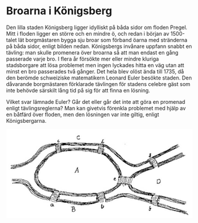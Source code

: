# Broarna i Königsberg
Den lilla staden Königsberg ligger idylliskt på båda sidor om floden Pregel. Mitt i floden ligger en större och en mindre ö, och redan i början av 1500-talet lät borgmästaren bygga sju broar som förband öarna med stränderna på båda sidor, enligt bilden nedan. Königsbergs invånare uppfann snabbt en tävling: man skulle promenera över broarna så att man endast en gång passerade varje bro. I flera år försökte mer eller mindre kluriga stadsborgare att lösa problemet men ingen lyckades hitta en väg utan att minst en bro passerades två gånger. Det hela blev olöst ända till 1735, då den berömde schweiziske matematikern Leonard Euler besökte staden. Den dåvarande borgmästaren förklarade tävlingen för stadens celebre gäst som inte behövde särskilt lång tid på sig för att finna en lösning. 

Vilket svar lämnade Euler? Går det eller går det inte att göra en promenad enligt tävlingsreglerna? Man kan givetvis förenkla problemet med hjälp av en båtfärd över floden, men den lösningen var inte giltig, enligt Königsbergarna. 

![Königsberg](konigsberg.jpg)
